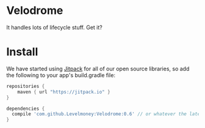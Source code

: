 # Velodrome
It handles lots of lifecycle stuff. Get it?

# Install
We have started using [Jitpack](http://jitpack.io) for all of our open source libraries, so add the following to your app's build.gradle file:

```groovy
repositories {
    maven { url "https://jitpack.io" }
}

dependencies {
  compile 'com.github.Levelmoney:Velodrome:0.6' // or whatever the latest version is.
}
```
